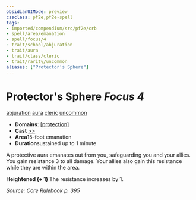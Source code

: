 ```yaml
---
obsidianUIMode: preview
cssclass: pf2e,pf2e-spell
tags:
- imported/compendium/src/pf2e/crb
- spell/area/emanation
- spell/focus/4
- trait/school/abjuration
- trait/aura
- trait/class/cleric
- trait/rarity/uncommon
aliases: ["Protector's Sphere"]
---
```

# Protector's Sphere *Focus 4*   
[abjuration](abjuration.md)  [aura](rules/traits/aura.md)  [cleric](rules/traits/cleric.md)  [uncommon](uncommon.md)  

- **Domains**: [[protection](../setting/domains.md#Protection)]
- **Cast** [>>](chapter-9-playing-the-game.md#Actions "Two-Action") 
- **Area**15-foot emanation
- **Duration**sustained up to 1 minute

A protective aura emanates out from you, safeguarding you and your allies. You gain resistance 3 to all damage. Your allies also gain this resistance while they are within the area.

**Heightened (+ 1)** The resistance increases by 1.

*Source: Core Rulebook p. 395*